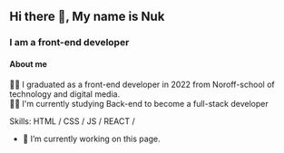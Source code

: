 ## Hi there 👋, My name is Nuk
### I am a front-end developer

#### About me
:man_student: I graduated as a front-end developer in 2022 from Noroff-school of technology and digital media. <br>
:man_technologist: I'm currently studying Back-end to become a full-stack developer

Skills: HTML / CSS / JS / REACT /  

- 🔭 I’m currently working on this page. 
